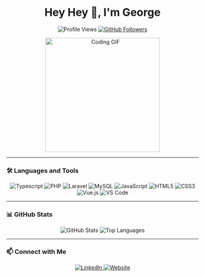 <h1 align="center">Hey Hey 👋, I'm George</h1>

<p align="center">
  <img src="https://komarev.com/ghpvc/?username=GeorgeNance" alt="Profile Views" />
  <a href="https://github.com/GeorgeNance">
    <img src="https://img.shields.io/github/followers/GeorgeNance?label=Follow&style=social" alt="GitHub Followers" />
  </a>
</p>

<p align="center">
  <img src="https://media.giphy.com/media/26tn33aiTi1jkl6H6/giphy.gif" alt="Coding GIF" width="300"/>
</p>


---

### 🛠️ Languages and Tools

<p align="center">
    <img src="https://img.shields.io/badge/TypeScript-F7DF1E?style=for-the-badge&logo=javascript&logoColor=black" alt="Typescript" />
  <img src="https://img.shields.io/badge/PHP-777BB4?style=for-the-badge&logo=php&logoColor=white" alt="PHP" />
  <img src="https://img.shields.io/badge/Laravel-FF2D20?style=for-the-badge&logo=laravel&logoColor=white" alt="Laravel" />
  <img src="https://img.shields.io/badge/MySQL-4479A1?style=for-the-badge&logo=mysql&logoColor=white" alt="MySQL" />
  <img src="https://img.shields.io/badge/JavaScript-F7DF1E?style=for-the-badge&logo=javascript&logoColor=black" alt="JavaScript" />
  <img src="https://img.shields.io/badge/HTML5-E34F26?style=for-the-badge&logo=html5&logoColor=white" alt="HTML5" />
  <img src="https://img.shields.io/badge/CSS3-1572B6?style=for-the-badge&logo=css3&logoColor=white" alt="CSS3" />
  <img src="https://img.shields.io/badge/Vue.js-4FC08D?style=for-the-badge&logo=vue.js&logoColor=white" alt="Vue.js" />
  <img src="https://img.shields.io/badge/VS%20Code-007ACC?style=for-the-badge&logo=visual-studio-code&logoColor=white" alt="VS Code" />
</p>

---

### 📊 GitHub Stats

<p align="center">
  <img src="https://github-readme-stats.vercel.app/api?username=GeorgeNance&show_icons=true&theme=radical" alt="GitHub Stats" />
  <img src="https://github-readme-stats.vercel.app/api/top-langs/?username=GeorgeNance&layout=compact&theme=radical" alt="Top Languages" />
</p>

---

### 📫 Connect with Me

<p align="center">
  <a href="https://www.linkedin.com/in/GeorgeNance">
    <img src="https://img.shields.io/badge/LinkedIn-0A66C2?style=for-the-badge&logo=linkedin&logoColor=white" alt="LinkedIn" />
  </a>
  <a href="https://georgenance.com">
    <img src="https://img.shields.io/badge/Website-000000?style=for-the-badge&logo=About.me&logoColor=white" alt="Website" />
  </a>
</p>

